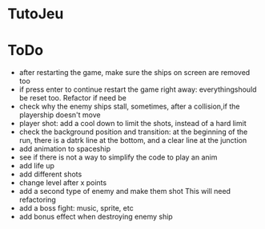 # TutoJeu

# ToDo
- after restarting the game, make sure the ships on screen are removed too
- if press enter to continue restart the game right away: everythingshould be reset too. Refactor if need be
- check why the enemy ships stall, sometimes, after a collision,if the playership doesn't move
- player shot: add a cool down to limit the shots, instead of a hard limit
- check the background position and transition: at the beginning of the run, there is a datrk line at the bottom, and a clear line at the junction
- add animation to spaceship
- see if there is not a way to simplify the code to play an anim
- add life up
- add different shots
- change level after x points
- add a second type of enemy and make them shot
This will need refactoring
- add a boss fight: music, sprite, etc
- add bonus effect when destroying enemy ship